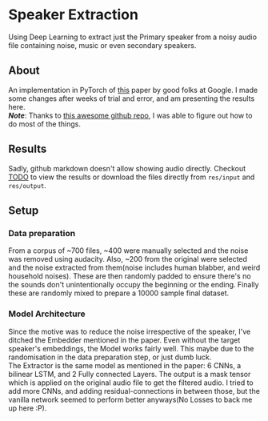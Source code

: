 
# Speaker Extraction
Using Deep Learning to extract just the Primary speaker from a noisy audio file containing noise, music or even secondary speakers.  
## About
An implementation in PyTorch of [this](https://arxiv.org/abs/1810.04826) paper by good folks at
Google. I made some changes after weeks of trial and error, and am presenting
the results here.    
***Note***: Thanks to [this awesome github repo](https://github.com/mindslab-ai/voicefilter),
I was able to figure out how to do most of the things.  

## Results
Sadly, github markdown doesn't allow showing audio directly. Checkout [TODO](https://TODO) to view the results or
download the files directly from `res/input` and `res/output`. 

## Setup
### Data preparation  
From a corpus of ~700 files, ~400 were manually selected and the noise was removed using audacity. Also, ~200
from the original were selected and the noise extracted from them(noise includes human blabber, and weird
household noises). These are then randomly padded to ensure there's no the sounds don't unintentionally occupy
the beginning or the ending. Finally these are randomly mixed to prepare a 10000 sample final dataset.

### Model Architecture
Since the motive was to reduce the noise irrespective of the speaker, I've ditched the Embedder mentioned in
the paper. Even without the target speaker's embeddings, the Model works fairly well. This maybe due to the
randomisation in the data preparation step, or just dumb luck.  
The Extractor is the same model as mentioned in the paper: 6 CNNs, a bilinear LSTM, and 2 Fully connected Layers.
The output is a mask tensor which is applied on the original audio file to get the filtered audio. I tried to add
more CNNs, and adding residual-connections in between those, but the vanilla network seemed to perform better
anyways(No Losses to back me up here :P).
